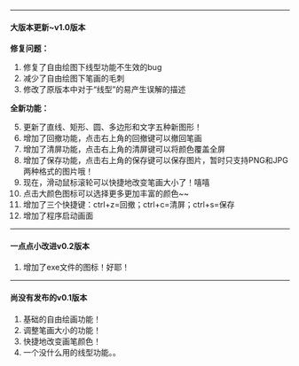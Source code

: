 -----

#### 大版本更新~v1.0版本

**修复问题：**

1. 修复了自由绘图下线型功能不生效的bug
2. 减少了自由绘图下笔画的毛刺
3. 修改了原版本中对于“线型”的易产生误解的描述

**全新功能：**

5. 更新了直线、矩形、圆、多边形和文字五种新图形！
6. 增加了回撤功能，点击右上角的回撤键可以撤回笔画
7. 增加了清屏功能，点击右上角的清屏键可以将颜色覆盖全屏
8. 增加了保存功能，点击右上角的保存键可以保存图片，暂时只支持PNG和JPG两种格式的图片哦！
9. 现在，滑动鼠标滚轮可以快捷地改变笔画大小了！嘻嘻
10. 点击大颜色图标可以选择更多更加丰富的颜色~~
11. 增加了三个快捷键：ctrl+z=回撤；ctrl+c=清屏；ctrl+s=保存
12. 增加了程序启动画面

------

#### 一点点小改进v0.2版本

1. 增加了exe文件的图标！好耶！

-----------------------------------------------------
#### 尚没有发布的v0.1版本

1. 基础的自由绘画功能！
2. 调整笔画大小的功能！
3. 快捷地改变画笔颜色！
4. 一个没什么用的线型功能。。
